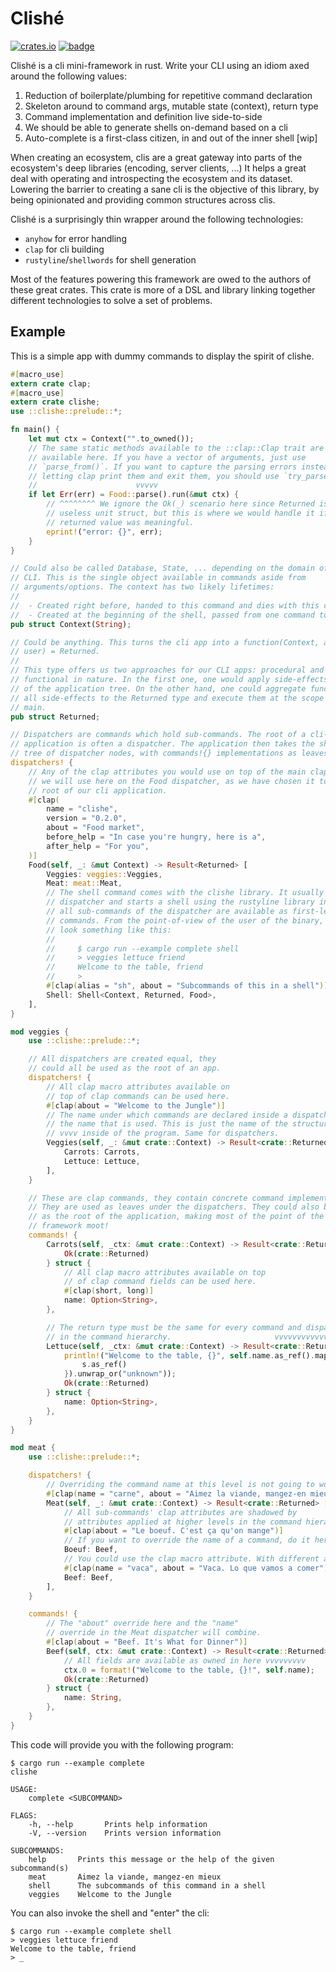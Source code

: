 # Clishé

[![crates.io](https://img.shields.io/crates/v/clishe)](https://crates.io/clishe)
[![badge](https://docs.rs/clishe/badge.svg)](https://docs.rs/clishe/)

Clishé is a cli mini-framework in rust. Write your CLI using an idiom axed
around the following values:

 1. Reduction of boilerplate/plumbing for repetitive command declaration
 2. Skeleton around to command args, mutable state (context), return type
 3. Command implementation and definition live side-to-side
 4. We should be able to generate shells on-demand based on a cli
 5. Auto-complete is a first-class citizen, in and out of the inner shell [wip]

When creating an ecosystem, clis are a great gateway into parts of the
ecosystem's deep libraries (encoding, server clients, ...) It helps a great
deal with operating and introspecting the ecosystem and its dataset. Lowering
the barrier to creating a sane cli is the objective of this library, by being
opinionated and providing common structures across clis.

Clishé is a surprisingly thin wrapper around the following technologies:

 - `anyhow` for error handling
 - `clap` for cli building
 - `rustyline`/`shellwords` for shell generation

Most of the features powering this framework are owed to the authors of these
great crates. This crate is more of a DSL and library linking together
different technologies to solve a set of problems.

## Example

This is a simple app with dummy commands to display the spirit of clishe.

```rust
#[macro_use]
extern crate clap;
#[macro_use]
extern crate clishe;
use ::clishe::prelude::*;

fn main() {
    let mut ctx = Context("".to_owned());
    // The same static methods available to the ::clap::Clap trait are
    // available here. If you have a vector of arguments, just use
    // `parse_from()`. If you want to capture the parsing errors instead of
    // letting clap print them and exit them, you should use `try_parse()`
    //                      vvvvv
    if let Err(err) = Food::parse().run(&mut ctx) {
        // ^^^^^^^^ We ignore the Ok(_) scenario here since Returned is a
        // useless unit struct, but this is where we would handle it if the
        // returned value was meaningful.
        eprint!("error: {}", err);
    }
}

// Could also be called Database, State, ... depending on the domain of your
// CLI. This is the single object available in commands aside from
// arguments/options. The context has two likely lifetimes:
//
//  - Created right before, handed to this command and dies with this command
//  - Created at the beginning of the shell, passed from one command to another
pub struct Context(String);

// Could be anything. This turns the cli app into a function(Context, args from
// user) = Returned.
//
// This type offers us two approaches for our CLI apps: procedural and
// functional in nature. In the first one, one would apply side-effects inside
// of the application tree. On the other hand, one could aggregate functionally
// all side-effects to the Returned type and execute them at the scope of the
// main.
pub struct Returned;

// Dispatchers are commands which hold sub-commands. The root of a cli-like
// application is often a dispatcher. The application then takes the shape of a
// tree of dispatcher nodes, with commands!{} implementations as leaves.
dispatchers! {
    // Any of the clap attributes you would use on top of the main clap app,
    // we will use here on the Food dispatcher, as we have chosen it to be the
    // root of our cli application.
    #[clap(
        name = "clishe",
        version = "0.2.0",
        about = "Food market",
        before_help = "In case you're hungry, here is a",
        after_help = "For you",
    )]
    Food(self, _: &mut Context) -> Result<Returned> [
        Veggies: veggies::Veggies,
        Meat: meat::Meat,
        // The shell command comes with the clishe library. It usually takes a
        // dispatcher and starts a shell using the rustyline library in which
        // all sub-commands of the dispatcher are available as first-level
        // commands. From the point-of-view of the user of the binary, it will
        // look something like this:
        //
        //     $ cargo run --example complete shell
        //     > veggies lettuce friend
        //     Welcome to the table, friend
        //     > 
        #[clap(alias = "sh", about = "Subcommands of this in a shell")]
        Shell: Shell<Context, Returned, Food>,
    ],
}

mod veggies {
    use ::clishe::prelude::*;

    // All dispatchers are created equal, they
    // could all be used as the root of an app.
    dispatchers! {
        // All clap macro attributes available on
        // top of clap commands can be used here.
        #[clap(about = "Welcome to the Jungle")]
        // The name under which commands are declared inside a dispatcher is
        // the name that is used. This is just the name of the structure
        // vvvv inside of the program. Same for dispatchers.
        Veggies(self, _: &mut crate::Context) -> Result<crate::Returned> [
            Carrots: Carrots,
            Lettuce: Lettuce,
        ],
    }

    // These are clap commands, they contain concrete command implementations.
    // They are used as leaves under the dispatchers. They could also be used
    // as the root of the application, making most of the point of the
    // framework moot!
    commands! {
        Carrots(self, _ctx: &mut crate::Context) -> Result<crate::Returned> {
            Ok(crate::Returned)
        } struct {
            // All clap macro attributes available on top
            // of clap command fields can be used here.
            #[clap(short, long)]
            name: Option<String>,
        },

        // The return type must be the same for every command and dispatcher
        // in the command hierarchy.                       vvvvvvvvvvvvvvv
        Lettuce(self, _ctx: &mut crate::Context) -> Result<crate::Returned> {
            println!("Welcome to the table, {}", self.name.as_ref().map(|s| {
                s.as_ref()
            }).unwrap_or("unknown"));
            Ok(crate::Returned)
        } struct {
            name: Option<String>,
        },
    }
}

mod meat {
    use ::clishe::prelude::*;

    dispatchers! {
        // Overriding the command name at this level is not going to work.
        #[clap(name = "carne", about = "Aimez la viande, mangez-en mieux")]
        Meat(self, _: &mut crate::Context) -> Result<crate::Returned> [
            // All sub-commands' clap attributes are shadowed by
            // attributes applied at higher levels in the command hierarchy.
            #[clap(about = "Le boeuf. C'est ça qu'on mange")]
            // If you want to override the name of a command, do it here.
            Boeuf: Beef,
            // You could use the clap macro attribute. With different abouts.
            #[clap(name = "vaca", about = "Vaca. Lo que vamos a comer")]
            Beef: Beef,
        ],
    }

    commands! {
        // The "about" override here and the "name"
        // override in the Meat dispatcher will combine.
        #[clap(about = "Beef. It's What for Dinner")]
        Beef(self, ctx: &mut crate::Context) -> Result<crate::Returned> {
            // All fields are available as owned in here vvvvvvvvv
            ctx.0 = format!("Welcome to the table, {}!", self.name);
            Ok(crate::Returned)
        } struct {
            name: String,
        },
    }
}
```

This code will provide you with the following program:

```
$ cargo run --example complete
clishe

USAGE:
    complete <SUBCOMMAND>

FLAGS:
    -h, --help       Prints help information
    -V, --version    Prints version information

SUBCOMMANDS:
    help       Prints this message or the help of the given subcommand(s)
    meat       Aimez la viande, mangez-en mieux
    shell      The subcommands of this command in a shell
    veggies    Welcome to the Jungle
```

You can also invoke the shell and "enter" the cli:

```
$ cargo run --example complete shell
> veggies lettuce friend
Welcome to the table, friend
> _
```
